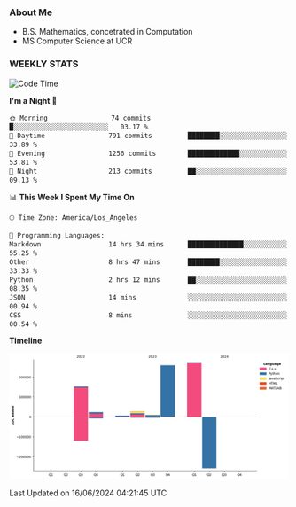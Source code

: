 ### About Me

- B.S. Mathematics, concetrated in Computation
- MS Computer Science at UCR


### WEEKLY STATS
<!--START_SECTION:waka-->
![Code Time](http://img.shields.io/badge/Code%20Time-172%20hrs%2044%20mins-blue)

**I'm a Night 🦉** 

```text
🌞 Morning                74 commits          █░░░░░░░░░░░░░░░░░░░░░░░░   03.17 % 
🌆 Daytime                791 commits         ████████░░░░░░░░░░░░░░░░░   33.89 % 
🌃 Evening                1256 commits        █████████████░░░░░░░░░░░░   53.81 % 
🌙 Night                  213 commits         ██░░░░░░░░░░░░░░░░░░░░░░░   09.13 % 
```


📊 **This Week I Spent My Time On** 

```text
🕑︎ Time Zone: America/Los_Angeles

💬 Programming Languages: 
Markdown                 14 hrs 34 mins      ██████████████░░░░░░░░░░░   55.25 % 
Other                    8 hrs 47 mins       ████████░░░░░░░░░░░░░░░░░   33.33 % 
Python                   2 hrs 12 mins       ██░░░░░░░░░░░░░░░░░░░░░░░   08.35 % 
JSON                     14 mins             ░░░░░░░░░░░░░░░░░░░░░░░░░   00.94 % 
CSS                      8 mins              ░░░░░░░░░░░░░░░░░░░░░░░░░   00.54 % 
```

**Timeline**

![Lines of Code chart](https://raw.githubusercontent.com/nickocruzm/nickocruzm/main/assets/bar_graph.png)


 Last Updated on 16/06/2024 04:21:45 UTC
<!--END_SECTION:waka-->
